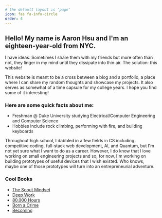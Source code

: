 ```yaml
---
# the default layout is 'page'
icon: fas fa-info-circle
order: 4
---
```


## Hello! My name is Aaron Hsu and I'm an eighteen-year-old from NYC.

I have ideas. Sometimes I share them with my friends but more often than not, they linger in my mind until they dissipate into thin air. The solution: this website! 

This website is meant to be a cross between a blog and a portfolio, a place where I can share my random thoughts and showcase my projects. It also serves as somewhat of a time capsule for my college years. I hope you find some of it interesting!

### Here are some quick facts about me:
- Freshman @ Duke University studying Electrical/Computer Engineering and Computer Science
- Hobbies include rock climbing, performing with fire, and building keyboards

Throughout high school, I dabbled in a few fields in CS including competitive coding, full-stack web development, AI, and Quantum, but I'm not yet sure what I want to do as a career. However, I do know that I love working on small engineering projects and so, for now, I'm working on building prototypes of useful devices that I wish existed. Who knows, maybe one of those prototypes will turn into an entrepreneurial adventure.

### Cool Books
- [The Scout Mindset](https://g.co/kgs/mr1axk)
- [Deep Work](https://g.co/kgs/MNxee5)
- [80,000 Hours](https://80000hours.org/book/)
- [Born a Crime](https://g.co/kgs/Y83TTW)
- [Becoming](https://g.co/kgs/4thF7i)